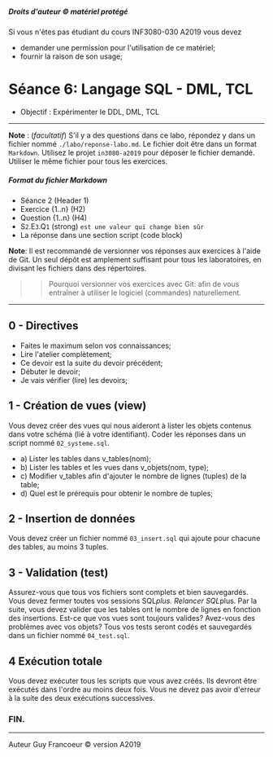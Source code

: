 ##### Droits d'auteur :copyright: matériel protégé 
 Si vous n'êtes pas étudiant du cours INF3080-030 A2019 vous devez 
 - demander une permission pour l'utilisation de ce matériel;
 - fournir la raison de son usage;

# Séance 6: Langage SQL - DML, TCL

- Objectif : Expérimenter le DDL, DML, TCL 
   
----
**Note** : (_facultatif_) S'il y a des questions dans ce labo, répondez y dans un fichier nommé
`./labo/reponse-labo.md`.  Le fichier doit être dans un format `Markdown`. Utilisez le projet
`in3080-a2019` pour déposer le fichier demandé. Utiliser le même fichier pour tous les exercices.

##### Format du fichier Markdown
 + Séance 2 (Header 1)
 + Exercice {1..n} (H2)
 + Question {1..n} (H4)
 + S`2`.E`3`.Q`1` (strong) `est une valeur qui change bien sûr`
 + La réponse dans une section script (code block)

**Note**: Il est recommandé de versionner vos réponses aux exercices à l'aide
de Git. Un seul dépôt est amplement suffisant pour tous les laboratoires, en
divisant les fichiers dans des répertoires.

 > > Pourquoi versionner vos exercices avec Git: afin de
vous entraîner à utiliser le logiciel (commandes) naturellement.

----

## 0 - Directives

+ Faites le maximum selon vos connaissances;
+ Lire l'atelier complètement;
+ Ce devoir est la suite du devoir précédent;
+ Débuter le devoir;
+ Je vais vérifier (lire) les devoirs;

## 1 - Création de vues (view)

Vous devez créer des vues qui nous aideront à lister les objets contenus dans votre schéma (lié à
votre identifiant). Coder les réponses dans un script nommé `02_systeme.sql`.

+ a) Lister les tables dans v_tables(nom);
+ b) Lister les tables et les vues dans v_objets(nom, type);
+ c) Modifier v_tables afin d'ajouter le nombre de lignes (tuples) de la table;
+ d) Quel est le prérequis pour obtenir le nombre de tuples;

## 2 - Insertion de données

Vous devez créer un fichier nommé `03_insert.sql` qui ajoute pour chacune des tables, au moins 3 tuples.


## 3 - Validation (test)

Assurez-vous que tous vos fichiers sont complets et bien sauvegardés. Vous devez fermer toutes vos 
sessions SQL*plus. Relancer SQL*plus.  Par la suite, vous devez valider que les tables ont le nombre
de lignes en fonction des insertions.  Est-ce que vos vues sont toujours valides?  Avez-vous des 
problèmes avec vos objets? Tous vos tests seront codés et sauvegardés dans un fichier nommé 
`04_test.sql`.

## 4 Exécution totale

Vous devez exécuter tous les scripts que vous avez créés.  Ils devront être exécutés dans l'ordre
au moins deux fois.  Vous ne devez pas avoir d'erreur à la suite des deux exécutions successives.

### FIN.

---

Auteur Guy Francoeur :copyright: version A2019
